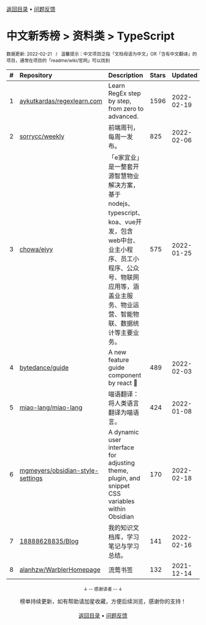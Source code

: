 <a href="https://gitee.com/GrowingGit/GitHub-Chinese-Top-Charts#github中文排行榜">返回目录</a> • <a href="/content/docs/feedback.md">问题反馈</a>

# 中文新秀榜 > 资料类 > TypeScript
<sub>数据更新: 2022-02-21&nbsp;&nbsp;&nbsp;/&nbsp;&nbsp;&nbsp;温馨提示：中文项目泛指「文档母语为中文」OR「含有中文翻译」的项目，通常在项目的「readme/wiki/官网」可以找到</sub>

|#|Repository|Description|Stars|Updated|Created|
|:-|:-|:-|:-|:-|:-|
|1|[aykutkardas/regexlearn.com](https://github.com/aykutkardas/regexlearn.com)|Learn RegEx step by step, from zero to advanced.|1596|2022-02-19|2021-08-28|
|2|[sorrycc/weekly](https://github.com/sorrycc/weekly)|前端周刊，每周一发布。|825|2022-02-06|2021-05-06|
|3|[chowa/ejyy](https://github.com/chowa/ejyy)|「e家宜业」是一整套开源智慧物业解决方案，基于nodejs、typescript、koa、vue开发，包含web中台、业主小程序、员工小程序、公众号、物联网应用等，涵盖业主服务、物业运营、智能物联、数据统计等主要业务。|575|2022-01-25|2021-11-08|
|4|[bytedance/guide](https://github.com/bytedance/guide)|A new feature guide component by react 🧭|489|2022-02-03|2021-04-29|
|5|[miao-lang/miao-lang](https://github.com/miao-lang/miao-lang)|喵语翻译：将人类语言翻译为喵语言。|424|2022-01-08|2021-04-19|
|6|[mgmeyers/obsidian-style-settings](https://github.com/mgmeyers/obsidian-style-settings)|A dynamic user interface for adjusting theme, plugin, and snippet CSS variables within Obsidian|170|2022-02-18|2021-03-28|
|7|[18888628835/Blog](https://github.com/18888628835/Blog)|我的知识文档库，学习笔记与学习总结。|141|2022-02-16|2021-02-26|
|8|[alanhzw/WarblerHomepage](https://github.com/alanhzw/WarblerHomepage)|流莺书签|132|2021-12-14|2021-05-17|

<div align="center">
    <p><sub>↓ -- 感谢读者 -- ↓</sub></p>
    榜单持续更新，如有帮助请加星收藏，方便后续浏览，感谢你的支持！
</div>

<br/>

<div align="center"><a href="https://gitee.com/GrowingGit/GitHub-Chinese-Top-Charts#github中文排行榜">返回目录</a> • <a href="/content/docs/feedback.md">问题反馈</a></div>
